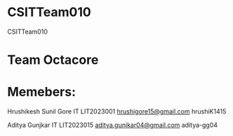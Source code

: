 # CSITTeam010
CSITTeam010

# Team Octacore

# Memebers:
Hrushikesh Sunil Gore IT LIT2023001 hrushigore15@gmail.com hrushiK1415

Aditya Gunjkar IT LIT2023015 aditya.gunjkar04@gmail.com aditya-gg04
